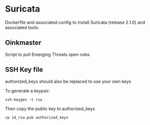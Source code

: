 Suricata
========

Dockerfile and associated config to install Suricata (release 2.1.0) and associated tools:

Oinkmaster
----------

Script to pull Emerging Threats open rules

SSH Key file
------------

authorized_keys should also be replaced to use your own keys

To generate a keypair:

    ssh-keygen -t rsa
    
Then copy the public key to authorized_keys

    cp id_rsa.pub authorized_keys
